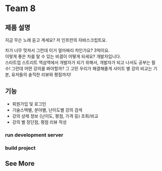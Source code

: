 # Team 8

## 제품 설명

지금 무슨 노래 듣고 계세요? 저 인프런의 자바스크립트요.

차가 너무 멋져서 그런데 이거 얼마짜리 차인가요? 3억이요.
<br />
이렇게 좋은 차를 탈 수 있는 비결이 어떻게 되세요? 개발자입니다.
<br/>
스타트업 스트리트 역삼역에서 개발자가 되기 위해서, 개발자가 되고 나서도 공부는 필수! 그런데 어떤 강의를 봐야할까? 그 고민 우리가 해결해줄게
사이트 별 강의 비교는 기본, 유저들의 솔직한 리뷰와 평점까지!


## 기능
+  회원가입 및 로그인
+  기술스택별, 분야별, 난이도별 강의 검색
+  강의 상제 정보 (난이도, 평점, 가격 등) 조회/비교
+  강의 별 장단점, 평점 리뷰 작성



### run development server


### build project


## See More

